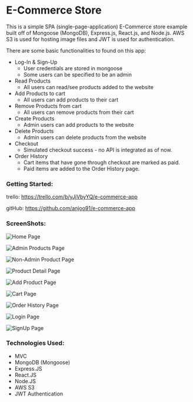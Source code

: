 # E-Commerce Store

This is a simple SPA (single-page-application) E-Commerce store example built off of Mongoose (MongoDB), Express.js, React.js, and Node.js. AWS S3 is used for hosting image files and JWT is used for authentication. 

There are some basic functionalities to found on this app: 
* Log-In & Sign-Up
    * User credentials are stored in mongoose
    * Some users can be specified to be an admin
* Read Products
    * All users can read/see products added to the website
* Add Products to cart
    * All users can add products to their cart
* Remove Products from cart
    * All users can remove products from their cart
* Create Products
    * Admin users can add products to the website
* Delete Products
    * Admin users can delete products from the website
* Checkout
    * Simulated checkout success - no API is integrated as of now.
* Order History
    * Cart items that have gone through checkout are marked as paid.
    * Paid items are added to the Order History page.

### Getting Started:

trello: https://trello.com/b/yJjVbyYQ/e-commerce-app

gitHub: https://github.com/anjoo91/e-commerce-app


### ScreenShots:

![Home Page](https://i.postimg.cc/wBKdC3Z2/landing-page-mern.png "Landing Page")

![Admin Products Page](https://i.postimg.cc/05t18Vhb/products-page-mern.png "Admin Products Page")

![Non-Admin Product Page](https://i.postimg.cc/jjTF6fBp/products-not-admin-page-mern.png "Non-Admin Products Page")

![Product Detail Page](https://i.postimg.cc/3xYqmpsP/products-detail-page-mern.png "Product Detail Page")

![Add Product Page](https://i.postimg.cc/3N2LDJn8/addform-mern.png "Add Product Form Page")

![Cart Page](https://i.postimg.cc/ZKF7bnWj/cart-page-mern.png "Cart Page")

![Order History Page](https://i.postimg.cc/KvvLT890/Order-History-page-mern.png "Order History Page")

![Login Page](https://i.postimg.cc/52DFDqfr/Login-Form-Mern.png "Login Page")

![SignUp Page](https://i.postimg.cc/RFL63kwr/signup-mern.png "SignUp Page")



### Technologies Used:

* MVC
* MongoDB (Mongoose)
* Express.JS
* React.JS
* Node.JS
* AWS S3
* JWT Authentication
